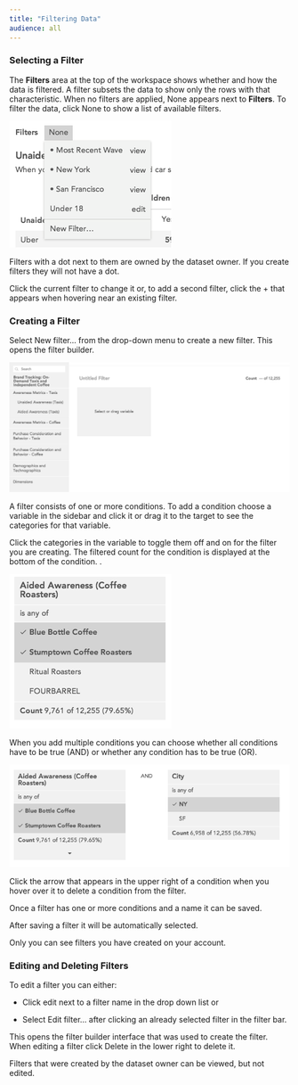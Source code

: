 ```yaml
---
title: "Filtering Data"
audience: all
---
```


### Selecting a Filter

The **Filters** area at the top of the workspace shows whether and how the
data is filtered. A filter subsets the data to show only the rows with that
characteristic. When no filters are applied, None appears next to **Filters**.
To filter the data, click None to show a list of available filters.

![](images/FilterSelect.png)

Filters with a dot next to them are owned by the dataset owner. If you create
filters they will not have a dot.

Click the current filter to change it or, to add a second filter, click the +
that appears when hovering near an existing filter.

### Creating a Filter

Select New filter… from the drop-down menu to create a new filter. This opens
the filter builder.

![](images/FilterBuilderEmpty.png)



A filter consists of one or more conditions. To add a condition choose a
variable in the sidebar and click it or drag it to the target to see the
categories for that variable.

Click the categories in the variable to toggle them off and on for the filter
you are creating. The filtered count for the condition is displayed at the
bottom of the condition. .

![](images/FilterBuilderCondition.png)

When you add multiple conditions you can choose whether all conditions have to
be true (AND) or whether any condition has to be true (OR).

![](images/FilterBuilderComplexCondition.png)

Click the arrow that appears in the upper right of a condition when you hover
over it to delete a condition from the filter.

Once a filter has one or more conditions and a name it can be saved.

After saving a filter it will be automatically selected.

Only you can see filters you have created on your account.

### Editing and Deleting Filters

To edit a filter you can either:

  * Click edit next to a filter name in the drop down list or

  * Select Edit filter… after clicking an already selected filter in the filter bar.

This opens the filter builder interface that was used to create the filter.
When editing a filter click Delete in the lower right to delete it.

Filters that were created by the dataset owner can be viewed, but not edited.


